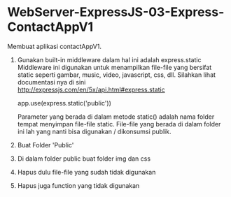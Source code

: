 # WebServer-ExpressJS-03-Express-ContactAppV1
Membuat aplikasi contactAppV1.

01. Gunakan built-in middleware dalam hal ini adalah express.static
    Middleware ini digunakan untuk menampilkan file-file yang bersifat static seperti gambar, music, video, javascript, css, dll. Silahkan lihat documentasi nya di sini http://expressjs.com/en/5x/api.html#express.static

    app.use(express.static('public'))

    Parameter yang berada di dalam metode static() adalah nama folder tempat menyimpan file-file static. File-file yang berada di dalam folder ini lah yang nanti bisa digunakan / dikonsumsi publik.

02. Buat Folder 'Public'
03. Di dalam folder public buat folder img dan css
04. Hapus dulu file-file yang sudah tidak digunakan
05. Hapus juga function yang tidak digunakan